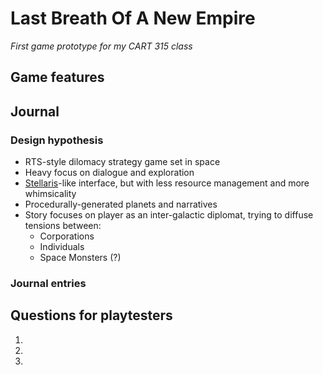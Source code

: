 # Last Breath Of A New Empire
*First game prototype for my CART 315 class*

## Game features

## Journal
### Design hypothesis
- RTS-style dilomacy strategy game set in space
- Heavy focus on dialogue and exploration
- [Stellaris](https://www.stellaris.com/en)-like interface, but with less resource management and more whimsicality
- Procedurally-generated planets and narratives
- Story focuses on player as an inter-galactic diplomat, trying to diffuse tensions between:
   - Corporations
   - Individuals
   - Space Monsters (?)
### Journal entries

## Questions for playtesters
1. 
2. 
3. 
